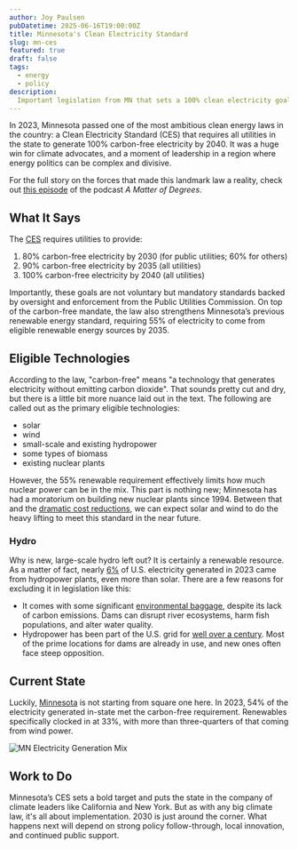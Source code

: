 ```yaml
---
author: Joy Paulsen
pubDatetime: 2025-06-16T19:00:00Z
title: Minnesota's Clean Electricity Standard
slug: mn-ces
featured: true
draft: false
tags:
  - energy
  - policy
description:
  Important legislation from MN that sets a 100% clean electricity goal for 2040
---
```



In 2023, Minnesota passed one of the most ambitious clean energy laws in the country: a Clean Electricity Standard (CES) that requires all utilities in the state to generate 100% carbon-free electricity by 2040. It was a huge win for climate advocates, and a moment of leadership in a region where energy politics can be complex and divisive.

For the full story on the forces that made this landmark law a reality, check out [this episode](https://www.degreespod.com/episodes/season-4-episode-2) of the podcast *A Matter of Degrees*.


## What It Says

The [CES](https://www.revisor.mn.gov/bills/bill.php?f=SF4&y=2023&ssn=0&b=senate) requires utilities to provide:
1. 80% carbon-free electricity by 2030 (for public utilities; 60% for others)
2. 90% carbon-free electricity by 2035 (all utilities)
3. 100% carbon-free electricity by 2040 (all utilities)

Importantly, these goals are not voluntary but mandatory standards backed by oversight and enforcement from the Public Utilities Commission. On top of the carbon-free mandate, the law also strengthens Minnesota’s previous renewable energy standard, requiring 55% of electricity to come from eligible renewable energy sources by 2035. 

## Eligible Technologies

According to the law, "carbon-free" means "a technology that generates electricity without emitting carbon dioxide". That sounds pretty cut and dry, but there is a little bit more nuance laid out in the text. The following are called out as the primary eligible technologies:

- solar
- wind
- small-scale and existing hydropower
- some types of biomass
- existing nuclear plants

However, the 55% renewable requirement effectively limits how much nuclear power can be in the mix. This part is nothing new; Minnesota has had a moratorium on building new nuclear plants since 1994. Between that and the [dramatic cost reductions](https://ourworldindata.org/cheap-renewables-growth), we can expect solar and wind to do the heavy lifting to meet this standard in the near future.

### Hydro

Why is new, large-scale hydro left out? It is certainly a renewable resource. As a matter of fact, nearly [6%](https://www.eia.gov/tools/faqs/faq.php?id=427) of U.S. electricity generated in 2023 came from hydropower plants, even more than solar. There are a few reasons for excluding it in legislation like this:
- It comes with some significant [environmental baggage](https://climate.mit.edu/ask-mit/why-arent-we-looking-more-hydropower), despite its lack of carbon emissions. Dams can disrupt river ecosystems, harm fish populations, and alter water quality.
- Hydropower has been part of the U.S. grid for [well over a century](https://www.energy.gov/eere/water/history-hydropower). Most of the prime locations for dams are already in use, and new ones often face steep opposition.

## Current State

Luckily, [Minnesota](https://www.eia.gov/state/?sid=MN) is not starting from square one here. In 2023, 54% of the electricity generated in-state met the carbon-free requirement. Renewables specifically clocked in at 33%, with more than three-quarters of that coming from wind power.

![MN Electricity Generation Mix](@assets/blog/mn-ces/mn_mix.png)

## Work to Do

Minnesota’s CES sets a bold target and puts the state in the company of climate leaders like California and New York. But as with any big climate law, it's all about implementation. 2030 is just around the corner. What happens next will depend on strong policy follow-through, local innovation, and continued public support.


